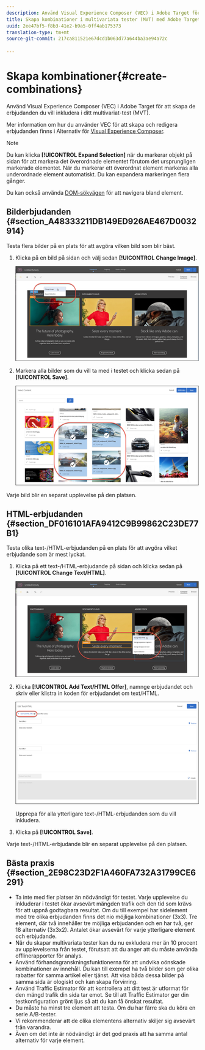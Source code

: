 ```yaml
---
description: Använd Visual Experience Composer (VEC) i Adobe Target för att skapa de erbjudanden du vill inkludera i ditt multivariat-test (MVT).
title: Skapa kombinationer i multivariata tester (MVT) med Adobe Target
uuid: 2ee47bf5-f8b3-41e2-b9a5-0ff4ab175373
translation-type: tm+mt
source-git-commit: 217ca811521e67dcd1b063d77a644ba3ae94a72c

---
```



# Skapa kombinationer{#create-combinations}

Använd Visual Experience Composer (VEC) i Adobe Target för att skapa de erbjudanden du vill inkludera i ditt multivariat-test (MVT).

Mer information om hur du använder VEC för att skapa och redigera erbjudanden finns i Alternativ för [Visual Experience Composer](/help/c-experiences/c-visual-experience-composer/viztarget-options.md).

>[!NOTE]
>
>Du kan klicka **[!UICONTROL Expand Selection]** när du markerar objekt på sidan för att markera det överordnade elementet förutom det ursprungligen markerade elementet. När du markerar ett överordnat element markeras alla underordnade element automatiskt. Du kan expandera markeringen flera gånger.
>
>Du kan också använda [DOM-sökvägen](/help/c-experiences/c-visual-experience-composer/viztarget-options.md#dom-path) för att navigera bland element.

## Bilderbjudanden {#section_A48333211DB149ED926AE467D0032914}

Testa flera bilder på en plats för att avgöra vilken bild som blir bäst.

1. Klicka på en bild på sidan och välj sedan **[!UICONTROL Change Image]**.

   ![Ändra bild, alternativ](/help/c-activities/c-multivariate-testing/t-create-multivariate-test/assets/changeimage.png)

1. Markera alla bilder som du vill ta med i testet och klicka sedan på **[!UICONTROL Save]**.

   ![Välj det innehåll som ska användas för att lägga till bilder](/help/c-activities/c-multivariate-testing/t-create-multivariate-test/assets/addimage.png)

Varje bild blir en separat upplevelse på den platsen.

## HTML-erbjudanden {#section_DF016101AFA9412C9B99862C23DE77B1}

Testa olika text-/HTML-erbjudanden på en plats för att avgöra vilket erbjudande som är mest lyckat.

1. Klicka på ett text-/HTML-erbjudande på sidan och klicka sedan på **[!UICONTROL Change Text/HTML]**.

   ![Ändra text/HTML](/help/c-activities/c-multivariate-testing/t-create-multivariate-test/assets/changehtml.png)

1. Klicka **[!UICONTROL Add Text/HTML Offer]**, namnge erbjudandet och skriv eller klistra in koden för erbjudandet om text/HTML.

   ![Redigera erbjudanden](/help/c-activities/c-multivariate-testing/t-create-multivariate-test/assets/editoffers.png)

   Upprepa för alla ytterligare text-/HTML-erbjudanden som du vill inkludera.

1. Klicka på **[!UICONTROL Save]**.

Varje text-/HTML-erbjudande blir en separat upplevelse på den platsen.

## Bästa praxis {#section_2E98C23D2F1A460FA732A31799CE6291}

* Ta inte med fler platser än nödvändigt för testet. Varje upplevelse du inkluderar i testet ökar avsevärt mängden trafik och den tid som krävs för att uppnå godtagbara resultat. Om du till exempel har sidelement med tre olika erbjudanden finns det nio möjliga kombinationer (3x3). Tre element, där två innehåller tre möjliga erbjudanden och en har två, ger 18 alternativ (3x3x2). Antalet ökar avsevärt för varje ytterligare element och erbjudande.
* När du skapar multivariata tester kan du nu exkludera mer än 10 procent av upplevelserna från testet, förutsatt att du anger att du måste använda offlinerapporter för analys.
* Använd förhandsgranskningsfunktionerna för att undvika oönskade kombinationer av innehåll. Du kan till exempel ha två bilder som ger olika rabatter för samma artikel eller tjänst. Att visa båda dessa bilder på samma sida är ologiskt och kan skapa förvirring.
* Använd Traffic Estimator för att kontrollera att ditt test är utformat för den mängd trafik din sida tar emot. Se till att Traffic Estimator ger din testkonfiguration grönt ljus så att du kan få önskat resultat.
* Du måste ha minst tre element att testa. Om du har färre ska du köra en serie A/B-tester.
* Vi rekommenderar att de olika elementens alternativ skiljer sig avsevärt från varandra.
* Även om det inte är nödvändigt är det god praxis att ha samma antal alternativ för varje element.

